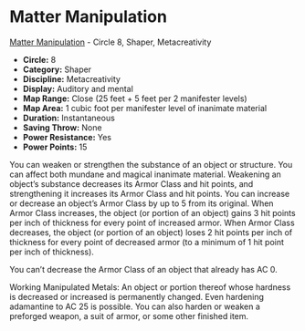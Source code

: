 # Matter Manipulation

[Matter Manipulation](/Psionics/M/MatterManipulation.md) - Circle 8, Shaper, Metacreativity

- **Circle:** 8
- **Category:** Shaper
- **Discipline:** Metacreativity
- **Display:** Auditory and mental
- **Map Range:** Close (25 feet + 5 feet per 2 manifester levels)
- **Map Area:** 1 cubic foot per manifester level of inanimate material
- **Duration:** Instantaneous
- **Saving Throw:** None
- **Power Resistance:** Yes
- **Power Points:** 15

You can weaken or strengthen the substance of an object or structure. You can affect both mundane and magical inanimate material. Weakening an object’s substance decreases its Armor Class and hit points, and strengthening it increases its Armor Class and hit points. You can increase or decrease an object’s Armor Class by up to 5 from its original. When Armor Class increases, the object (or portion of an object) gains 3 hit points per inch of thickness for every point of increased armor. When Armor Class decreases, the object (or portion of an object) loses 2 hit points per inch of thickness for every point of decreased armor (to a minimum of 1 hit point per inch of thickness).

You can’t decrease the Armor Class of an object that already has AC 0.

Working Manipulated Metals: An object or portion thereof whose hardness is decreased or increased is permanently changed. Even hardening adamantine to AC 25 is possible. You can also harden or weaken a preforged weapon, a suit of armor, or some other finished item.
